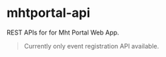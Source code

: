 # mhtportal-api
REST APIs for for Mht Portal Web App. 
> Currently only event registration API available.
